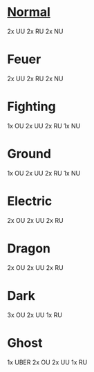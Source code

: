 # [Normal](https://pokepast.es/a9279377ccec0f3d)

2x UU
2x RU
2x NU

# Feuer

2x UU
2x RU
2x NU

# Fighting

1x OU
2x UU
2x RU
1x NU

# Ground

1x OU
2x UU
2x RU
1x NU

# Electric

2x OU
2x UU
2x RU

# Dragon

2x OU
2x UU
2x RU

# Dark

3x OU
2x UU
1x RU

# Ghost

1x UBER
2x OU
2x UU
1x RU
